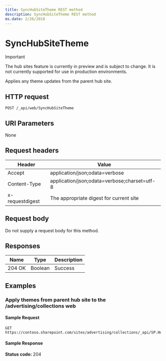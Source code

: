 ```yaml
---
title: SyncHubSiteTheme REST method
description: SyncHubSiteTheme REST method
ms.date: 2/26/2018
---
```


# SyncHubSiteTheme

> [!IMPORTANT]
> The hub sites feature is currently in preview and is subject to change. It is not currently supported for use in production environments.

Applies any theme updates from the parent hub site.

## HTTP request

```
POST /_api/web/SyncHubSiteTheme
```

## URI Parameters

None

## Request headers

| Header | Value |
|--------|-------|
|Accept|application/json;odata=verbose|
|Content-Type|application/json;odata=verbose;charset=utf-8|
|x-requestdigest|The appropriate digest for current site|

## Request body

Do not supply a request body for this method.

## Responses

| Name   | Type    |Description|
|--------|---------|-----------|
|204 OK  | Boolean |Success    |

## Examples

### Apply themes from parent hub site to the /advertising/collections web

#### Sample Request

```HTTP
GET
https://contoso.sharepoint.com/sites/advertising/collections/_api/SP.HubSites.CanCreate
```

#### Sample Response
**Status code:** 204
